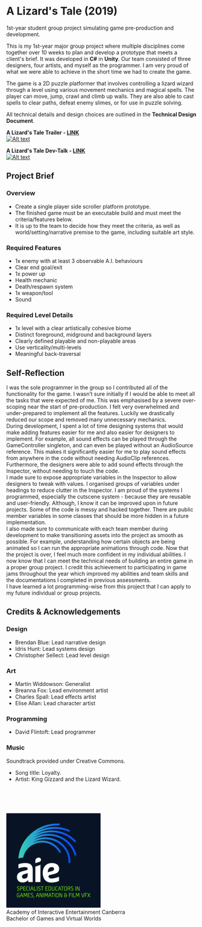 # A Lizard's Tale (2019)
1st-year student group project simulating game pre-production and development.

This is my 1st-year major group project where multiple disciplines come together over 10 weeks to plan and develop a prototype that meets a client's brief. It was developed in **C#** in **Unity**. Our team consisted of three designers, four artists, and myself as the programmer.
I am very proud of what we were able to achieve in the short time we had to create the game.

The game is a 2D puzzle platformer that involves controlling a lizard wizard through a level
using various movement mechanics and magical spells. The player can move, jump, crawl
and climb up walls. They are also able to cast spells to clear paths, defeat enemy slimes, or
for use in puzzle solving.

All technical details and design choices are outlined in the **Technical Design Document**.

**A Lizard's Tale Trailer - [LINK](https://youtu.be/rnmI0GfieSc)**<br>
[![Alt text](https://img.youtube.com/vi/rnmI0GfieSc/0.jpg)](https://www.youtube.com/watch?v=rnmI0GfieSc)

**A Lizard's Tale Dev-Talk - [LINK](https://youtu.be/gu_07QpIxq4)**<br>
[![Alt text](https://img.youtube.com/vi/gu_07QpIxq4/0.jpg)](https://www.youtube.com/watch?v=gu_07QpIxq4)

## Project Brief
### Overview
- Create a single player side scroller platform prototype.
- The finished game must be an executable build and must meet the criteria/features below.
- It is up to the team to decide how they meet the criteria, as well as world/setting/narrative premise to the game, including suitable art style.
### Required Features
- 1x enemy with at least 3 observable A.I. behaviours
- Clear end goal/exit
- 1x power up
- Health mechanic
- Death/respawn system
- 1x weapon/tool
- Sound
### Required Level Details
- 1x level with a clear artistically cohesive biome
- Distinct foreground, midground and background layers
- Clearly defined playable and non-playable areas
- Use verticality/multi-levels
- Meaningful back-traversal

## Self-Reflection
I was the sole programmer in the group so I contributed all of the functionality for the game. I
wasn’t sure initially if I would be able to meet all the tasks that were expected of me. This
was emphasised by a severe over-scoping near the start of pre-production. I felt very
overwhelmed and under-prepared to implement all the features. Luckily we drastically
reduced our scope and removed many unnecessary mechanics.<br>
During development, I spent a lot of time designing systems that would make adding
features easier for me and also easier for designers to implement. For example, all sound
effects can be played through the GameController singleton, and can even be played without
an AudioSource reference. This makes it significantly easier for me to play sound effects
from anywhere in the code without needing AudioClip references. Furthermore, the designers
were able to add sound effects through the Inspector, without needing to touch the code.<br>
I made sure to expose appropriate variables in the Inspector to allow designers to tweak with
values. I organised groups of variables under headings to reduce clutter in the Inspector.
I am proud of the systems I programmed, especially the cutscene system - because they are
reusable and user-friendly. Although, I know it can be improved upon in future projects.
Some of the code is messy and hacked together. There are public member variables in
some classes that should be more hidden in a future implementation.<br>
I also made sure to communicate with each team member during development to make
transitioning assets into the project as smooth as possible. For example, understanding how
certain objects are being animated so I can run the appropriate animations through code.
Now that the project is over, I feel much more confident in my individual abilities. I now know
that I can meet the technical needs of building an entire game in a proper group project. I
credit this achievement to participating in game jams throughout the year which improved my
abilities and team skills and the documentations I completed in previous assessments.<br>
I have learned a lot programming-wise from this project that I can apply to my future
individual or group projects.

## Credits & Acknowledgements
### Design
- Brendan Blue: Lead narrative design
- Idris Hunt: Lead systems design
- Christopher Sellect: Lead level design
### Art
- Martin Widdowson: Generalist
- Breanna Fox: Lead environment artist
- Charles Spall: Lead effects artist
- Elise Allan: Lead character artist
### Programming
- David Flintoft: Lead programmer
### Music
Soundtrack provided under Creative Commons.
- Song title: Loyalty.
- Artist: King Gizzard and the Lizard Wizard.

<br><br><br><br>
<img src="aie_logo_clr.jpg" alt="Academy of Interactive Entertainment" width=250px height=250px/><br>
Academy of Interactive Entertainment Canberra<br>
Bachelor of Games and Virtual Worlds
